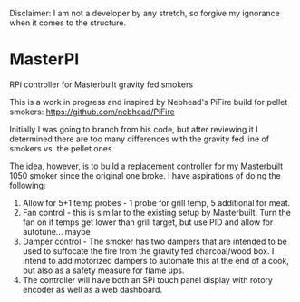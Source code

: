 Disclaimer: I am not a developer by any stretch, so forgive my ignorance when it comes to the structure. 

# MasterPI
 RPi controller for Masterbuilt gravity fed smokers

 This is a work in progress and inspired by Nebhead's PiFire build for pellet smokers: https://github.com/nebhead/PiFire 
 
 Initially I was going to branch from his code, but after reviewing it I determined there are too many differences with the gravity fed line of smokers vs. the pellet ones.
 
  The idea, however, is to build a replacement controller for my Masterbuilt 1050 smoker since the original one broke. I have aspirations of doing the following:

 1. Allow for 5+1 temp probes - 1 probe for grill temp, 5 additional for meat.
 2. Fan control - this is similar to the existing setup by Masterbuilt. Turn the fan on if temps get lower than grill target, but use PID and allow for autotune... maybe
 3. Damper control - The smoker has two dampers that are intended to be used to suffocate the fire from the gravity fed charcoal/wood box. I intend to add motorized dampers to automate this at the end of a cook, but also as a safety measure for flame ups.
 4. The controller will have both an SPI touch panel display with rotory encoder as well as a web dashboard.

 
